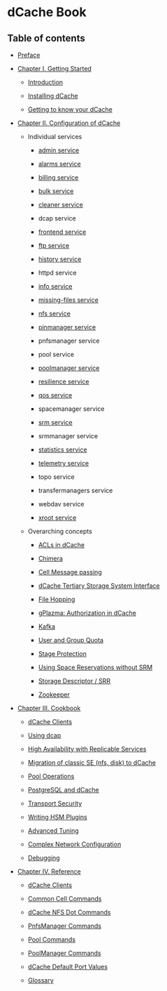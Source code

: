 dCache Book
===========

## Table of contents

-   [Preface](preface.md)

-   [Chapter I. Getting Started](intro.md)

    -   [Introduction](intro.md)

    -   [Installing dCache](install.md)

    -   [Getting to know your dCache](intouch.md)

-   [Chapter II. Configuration of dCache](config.md)

    - Individual services

        - [admin service](config-admin.md)

        - [alarms service](config-alarms.md)

        - [billing service](config-billing.md)

        - [bulk service](config-bulk.md)

        - [cleaner service](config-cleaner.md)

        - dcap service

        - [frontend service](config-frontend.md)

        - [ftp service](config-ftp.md)

        - [history service](config-history.md)

        - httpd service

        - [info service](config-info-provider.md)

        - [missing-files service](config-missing-files.md)

        - [nfs service](config-nfs.md)

        - [pinmanager service](config-pinmanager.md)

        - pnfsmanager service

        - pool service

        - [poolmanager service](config-PoolManager.md)

        - [resilience service](config-resilience.md)

        - [qos service](config-qos-engine.md)

        - spacemanager service

        - [srm service](config-SRM.md)

        - srmmanager service

        - [statistics service](config-statistics.md)

        - [telemetry service](config-telemetry.md)

        - topo service

        - transfermanagers service

        - webdav service

        - [xroot service](config-xrootd.md)

    - Overarching concepts

        - [ACLs in dCache](config-acl.md)

        - [Chimera](config-chimera.md)

        - [Cell Message passing](config-message-passing.md)

        - [dCache Tertiary Storage System Interface](config-hsm.md)

        - [File Hopping](config-hopping.md)

        - [gPlazma: Authorization in dCache](config-gplazma.md)

        - [Kafka](kafkaproducer.md)

        - [User and Group Quota](quota.md)

        - [Stage Protection](config-stage-protection.md)

        - [Using Space Reservations without SRM](config-write-token.md)

        - [Storage Descriptor / SRR](srr.md)

        - [Zookeeper](config-zookeeper.md)

-   [Chapter III. Cookbook](cookbook.md)

    - [dCache Clients](cookbook-clients.md)

    - [Using dcap](cookbook-dCap.md)

    - [High Availability with Replicable Services](cookbook-ha-with-replicable-services.md)

    - [Migration of classic SE (nfs, disk) to dCache](cookbook-classic-se-to-dcache.md)

    - [Pool Operations](cookbook-pool.md)

    - [PostgreSQL and dCache](cookbook-postgres.md)

    - [Transport Security](cookbook-transport-security.md)

    - [Writing HSM Plugins](cookbook-writing-hsm-plugins.md)

    - [Advanced Tuning](cookbook-advanced.md)

    - [Complex Network Configuration](cookbook-net.md)
    
    - [Debugging](cookbook-debugging.md)

-   [Chapter IV. Reference](reference.md)

    - [dCache Clients](rf-clients.md)

    - [Common Cell Commands](rf-cc-common.md)

    - [dCache NFS Dot Commands](rf-dot-commands.md)

    - [PnfsManager Commands](rf-cc-pnfsm.md)

    - [Pool Commands](rf-cc-pool.md)

    - [PoolManager Commands](rf-cc-pm.md)

    - [dCache Default Port Values](rf-ports.md)

    - [Glossary](rf-glossary.md)
